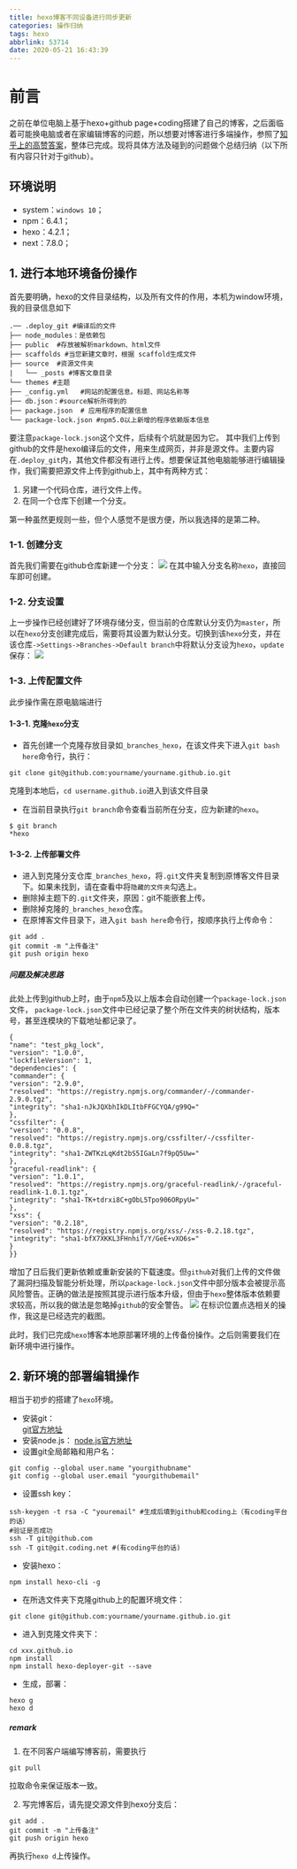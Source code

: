 ```yaml
---
title: hexo博客不同设备进行同步更新
categories: 操作归纳
tags: hexo
abbrlink: 53714
date: 2020-05-21 16:43:39
---
```

# 前言

之前在单位电脑上基于hexo+github page+coding搭建了自己的博客，之后面临着可能换电脑或者在家编辑博客的问题，所以想要对博客进行多端操作，参照了[知乎上的高赞答案](https://www.zhihu.com/question/21193762)，整体已完成。现将具体方法及碰到的问题做个总结归纳（以下所有内容只针对于github）。

<!-- more -->

## 环境说明 ##
* system：`windows 10`；
* npm：6.4.1；
* hexo：4.2.1；
* next：7.8.0；

## 1. 进行本地环境备份操作

首先要明确，hexo的文件目录结构，以及所有文件的作用，本机为window环境，我的目录信息如下
```
.── .deploy_git #编译后的文件
├── node_modules：是依赖包
├── public  #存放被解析markdown、html文件
├── scaffolds #当您新建文章时，根据 scaffold生成文件
├── source  #资源文件夹
|   └── _posts #博客文章目录
└── themes #主题
├── _config.yml   #网站的配置信息。标题、网站名称等
├── db.json：#source解析所得到的
├── package.json  # 应用程序的配置信息
└── package-lock.json #npm5.0以上新增的程序依赖版本信息
```
要注意`package-lock.json`这个文件，后续有个坑就是因为它。
其中我们上传到github的文件是hexo编译后的文件，用来生成网页，并非是源文件。主要内容在`.deploy_git`内，其他文件都没有进行上传。想要保证其他电脑能够进行编辑操作，我们需要把源文件上传到github上，其中有两种方式：
1. 另建一个代码仓库，进行文件上传。
2. 在同一个仓库下创建一个分支。   


第一种虽然更规则一些，但个人感觉不是很方便，所以我选择的是第二种。
### 1-1. 创建分支
首先我们需要在github仓库新建一个分支：
![](branch-picture.jpg)
在其中输入分支名称`hexo`，直接回车即可创建。
### 1-2. 分支设置

上一步操作已经创建好了环境存储分支，但当前的仓库默认分支仍为`master`，所以在`hexo`分支创建完成后，需要将其设置为默认分支。切换到该`hexo`分支，并在该仓库`->Settings->Branches->Default branch`中将默认分支设为`hexo`，`update`保存：
![](setting-picture.jpg)
### 1-3. 上传配置文件

此步操作需在原电脑端进行
#### 1-3-1. 克隆`hexo`分支  ####
* 首先创建一个克隆存放目录如`_branches_hexo`，在该文件夹下进入`git bash here`命令行，执行：
```
git clone git@github.com:yourname/yourname.github.io.git
```
克隆到本地后，`cd username.github.io`进入到该文件目录   
* 在当前目录执行`git branch`命令查看当前所在分支，应为新建的`hexo`。
```
$ git branch
*hexo
```
#### 1-3-2. 上传部署文件 ####
* 进入到克隆分支仓库`_branches_hexo`，将`.git`文件夹复制到原博客文件目录下。如果未找到，请在查看中将`隐藏的文件夹`勾选上。
* 删除掉主题下的`.git`文件夹，原因：git不能嵌套上传。
* 删除掉克隆的`_branches_hexo`仓库。
* 在原博客文件目录下，进入`git bash here`命令行，按顺序执行上传命令：
```
git add . 
git commit -m "上传备注" 
git push origin hexo 
```
##### 问题及解决思路 #####
此处上传到github上时，由于`npm`5及以上版本会自动创建一个`package-lock.json`文件， `package-lock.json`文件中已经记录了整个所在文件夹的树状结构，版本号，甚至连模块的下载地址都记录了。
```
{
"name": "test_pkg_lock",
"version": "1.0.0",
"lockfileVersion": 1,
"dependencies": {
"commander": {
"version": "2.9.0",
"resolved": "https://registry.npmjs.org/commander/-/commander-2.9.0.tgz",
"integrity": "sha1-nJkJQXbhIkDLItbFFGCYQA/g99Q="
},
"cssfilter": {
"version": "0.0.8",
"resolved": "https://registry.npmjs.org/cssfilter/-/cssfilter-0.0.8.tgz",
"integrity": "sha1-ZWTKzLqKdt2bS5IGaLn7f9pQ5Uw="
},
"graceful-readlink": {
"version": "1.0.1",
"resolved": "https://registry.npmjs.org/graceful-readlink/-/graceful-readlink-1.0.1.tgz",
"integrity": "sha1-TK+tdrxi8C+gObL5Tpo906ORpyU="
},
"xss": {
"version": "0.2.18",
"resolved": "https://registry.npmjs.org/xss/-/xss-0.2.18.tgz",
"integrity": "sha1-bfX7XKKL3FHnhiT/Y/GeE+vXO6s="
}
}}
```
增加了日后我们更新依赖或重新安装的下载速度。但`github`对我们上传的文件做了漏洞扫描及智能分析处理，所以`package-lock.json`文件中部分版本会被提示高风险警告。正确的做法是按照其提示进行版本升级，但由于`hexo`整体版本依赖要求较高，所以我的做法是忽略掉`github`的安全警告。
![](security-picture.jpg)
在标识位置点选相关的操作，我这是已经选完的截图。

此时，我们已完成`hexo`博客本地原部署环境的上传备份操作。之后则需要我们在新环境中进行操作。
## 2. 新环境的部署编辑操作 ##
相当于初步的搭建了`hexo`环境。
* 安装git：   
[git官方地址](https://git-scm.com/download)
* 安装node.js：
[node.js官方地址](https://nodejs.org/en/)
* 设置git全局邮箱和用户名：
```
git config --global user.name "yourgithubname"
git config --global user.email "yourgithubemail"
```
* 设置ssh key：
```
ssh-keygen -t rsa -C "youremail" #生成后填到github和coding上（有coding平台的话） 
#验证是否成功 
ssh -T git@github.com 
ssh -T git@git.coding.net #(有coding平台的话)
```
* 安装hexo：   
```
npm install hexo-cli -g
```

* 在所选文件夹下克隆github上的配置环境文件：
````
git clone git@github.com:yourname/yourname.github.io.git
````

* 进入到克隆文件夹下：
```
cd xxx.github.io
npm install
npm install hexo-deployer-git --save
```
* 生成，部署：
```
hexo g 
hexo d
```
##### remark #####
1. 在不同客户端编写博客前，需要执行
```
git pull
```
拉取命令来保证版本一致。

2. 写完博客后，请先提交源文件到hexo分支后：
```
git add . 
git commit -m "上传备注" 
git push origin hexo 
```
再执行`hexo d`上传操作。
